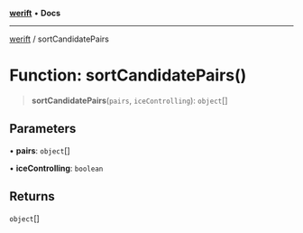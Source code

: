 [**werift**](../README.md) • **Docs**

***

[werift](../globals.md) / sortCandidatePairs

# Function: sortCandidatePairs()

> **sortCandidatePairs**(`pairs`, `iceControlling`): `object`[]

## Parameters

• **pairs**: `object`[]

• **iceControlling**: `boolean`

## Returns

`object`[]
